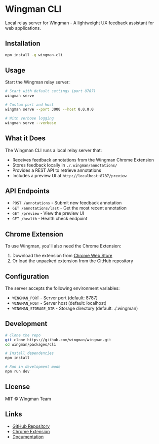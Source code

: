 # Wingman CLI

Local relay server for Wingman - A lightweight UX feedback assistant for web applications.

## Installation

```bash
npm install -g wingman-cli
```

## Usage

Start the Wingman relay server:

```bash
# Start with default settings (port 8787)
wingman serve

# Custom port and host
wingman serve --port 3000 --host 0.0.0.0

# With verbose logging
wingman serve --verbose
```

## What it Does

The Wingman CLI runs a local relay server that:
- Receives feedback annotations from the Wingman Chrome Extension
- Stores feedback locally in `./.wingman/annotations/`
- Provides a REST API to retrieve annotations
- Includes a preview UI at `http://localhost:8787/preview`

## API Endpoints

- `POST /annotations` - Submit new feedback annotation
- `GET /annotations/last` - Get the most recent annotation
- `GET /preview` - View the preview UI
- `GET /health` - Health check endpoint

## Chrome Extension

To use Wingman, you'll also need the Chrome Extension:

1. Download the extension from [Chrome Web Store](https://chrome.google.com/webstore)
2. Or load the unpacked extension from the GitHub repository

## Configuration

The server accepts the following environment variables:

- `WINGMAN_PORT` - Server port (default: 8787)
- `WINGMAN_HOST` - Server host (default: localhost)
- `WINGMAN_STORAGE_DIR` - Storage directory (default: ./.wingman)

## Development

```bash
# Clone the repo
git clone https://github.com/wingman/wingman.git
cd wingman/packages/cli

# Install dependencies
npm install

# Run in development mode
npm run dev
```

## License

MIT © Wingman Team

## Links

- [GitHub Repository](https://github.com/wingman/wingman)
- [Chrome Extension](https://chrome.google.com/webstore)
- [Documentation](https://github.com/wingman/wingman#readme)